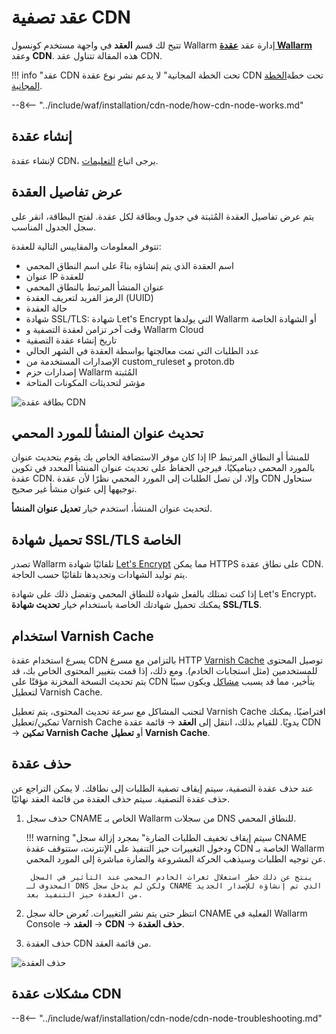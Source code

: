 # عقد تصفية CDN

تتيح لك قسم **العقد** في واجهة مستخدم كونسول Wallarm إدارة عقد [**عقدة Wallarm**](nodes.md) وعقد **CDN**. هذه المقالة تتناول عقد CDN.

!!! info "عقد CDN تحت الخطة المجانية"
    لا يدعم نشر نوع عقدة CDN تحت خطة[الخطة المجانية](../../about-wallarm/subscription-plans.md#free-tier-subscription-plan-us-cloud).

--8<-- "../include/waf/installation/cdn-node/how-cdn-node-works.md"

## إنشاء عقدة

لإنشاء عقدة CDN، يرجى اتباع [التعليمات](../../installation/cdn-node.md).

## عرض تفاصيل العقدة

يتم عرض تفاصيل العقدة المُثبتة في جدول وبطاقة لكل عقدة. لفتح البطاقة، انقر على سجل الجدول المناسب.

تتوفر المعلومات والمقاييس التالية للعقدة:

* اسم العقدة الذي يتم إنشاؤه بناءً على اسم النطاق المحمي
* عنوان IP للعقدة
* عنوان المنشأ المرتبط بالنطاق المحمي
* الرمز الفريد لتعريف العقدة (UUID)
* حالة العقدة
* شهادة SSL/TLS: شهادة Let's Encrypt التي يولدها Wallarm أو الشهادة الخاصة
* وقت آخر تزامن لعقدة التصفية و Wallarm Cloud
* تاريخ إنشاء عقدة التصفية
* عدد الطلبات التي تمت معالجتها بواسطة العقدة في الشهر الحالي
* الإصدارات المستخدمة من custom_ruleset و proton.db
* إصدارات حزم Wallarm المُثبتة
* مؤشر لتحديثات المكونات المتاحة

![بطاقة عقدة CDN](../../images/user-guides/nodes/view-cdn-node-comp-vers.png)

## تحديث عنوان المنشأ للمورد المحمي

إذا كان موفر الاستضافة الخاص بك يقوم بتحديث عنوان IP للمنشأ أو النطاق المرتبط بالمورد المحمي ديناميكيًا، فيرجى الحفاظ على تحديث عنوان المنشأ المحدد في تكوين عقدة CDN. وإلا، لن تصل الطلبات إلى المورد المحمي نظرًا لأن عقدة CDN ستحاول توجيهها إلى عنوان منشأ غير صحيح.

لتحديث عنوان المنشأ، استخدم خيار **تعديل عنوان المنشأ**.

## تحميل شهادة SSL/TLS الخاصة

تصدر Wallarm تلقائيًا شهادة [Let's Encrypt](https://letsencrypt.org/) مما يمكن HTTPS على نطاق عقدة CDN. يتم توليد الشهادات وتجديدها تلقائيًا حسب الحاجة.

إذا كنت تمتلك بالفعل شهادة للنطاق المحمي وتفضل ذلك على شهادة Let's Encrypt، يمكنك تحميل شهادتك الخاصة باستخدام خيار **تحديث شهادة SSL/TLS**.

## استخدام Varnish Cache

يسرع استخدام عقدة CDN بالتزامن مع مسرع HTTP [Varnish Cache](https://varnish-cache.org/intro/index.html#intro) توصيل المحتوى للمستخدمين (مثل استجابات الخادم). ومع ذلك، إذا قمت بتغيير المحتوى الخاص بك، قد يتم تحديث النسخة المخزنة مؤقتًا على CDN بتأخير، مما قد يسبب [مشاكل](#why-is-there-a-delay-in-the-update-of-the-content-protected-by-the-cdn-node) ويكون سببًا لتعطيل Varnish Cache.

لتجنب المشاكل مع سرعة تحديث المحتوى، يتم تعطيل Varnish Cache افتراضيًا. يمكنك تمكين/تعطيل Varnish Cache يدويًا. للقيام بذلك، انتقل إلى **العقد** → قائمة عقدة CDN → **تمكين Varnish Cache** أو **تعطيل Varnish Cache**.

## حذف عقدة

عند حذف عقدة التصفية، سيتم إيقاف تصفية الطلبات إلى نطاقك. لا يمكن التراجع عن حذف عقدة التصفية. سيتم حذف العقدة من قائمة العقد نهائيًا.

1. حذف سجل CNAME الخاص بـ Wallarm من سجلات DNS للنطاق المحمي.

    !!! warning "سيتم إيقاف تخفيف الطلبات الضارة"
        بمجرد إزالة سجل CNAME ودخول التغييرات حيز التنفيذ على الإنترنت، ستتوقف عقدة CDN الخاصة بـ Wallarm عن توجيه الطلبات وسيذهب الحركة المشروعة والضارة مباشرة إلى المورد المحمي.

        ينتج عن ذلك خطر استغلال ثغرات الخادم المحمي عند التأثير في السجل المحذوف لـ DNS ولكن لم يدخل سجل CNAME الذي تم إنشاؤه للإصدار الجديد من العقدة حيز التنفيذ بعد.
1. انتظر حتى يتم نشر التغييرات. تُعرض حالة سجل CNAME الفعلية في Wallarm Console → **العقد** → **CDN** → **حذف العقدة**.
1. حذف العقدة CDN من قائمة العقد.

![حذف العقدة](../../images/user-guides/nodes/delete-cdn-node.png)

## مشكلات عقدة CDN

--8<-- "../include/waf/installation/cdn-node/cdn-node-troubleshooting.md"